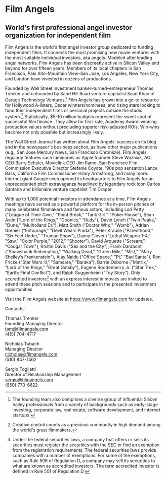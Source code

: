 # Film Angels  

## World's first professional angel investor organization for independent film  

Film Angels is the world's first angel investor group dedicated to funding independent films.  It connects the most promising new movie ventures with the most suitable individual investors, aka angels.  Modeled after leading angel networks, Film Angels has been discreetly active in Silicon Valley and beyond for over fifteen years.  Members of its local chapters in San Francisco, Palo Alto–Mountain View–San Jose, Los Angeles, New York City, and London have invested in dozens of productions.  

Founded by Wall Street investment banker–turned–entrepreneur Thomas Trenker and cofounded by Sand Hill Road venture capitalist Saad Khan of Garage Technology Ventures,[^1] Film Angels has grown into a go-to resource for Hollywood A-listers, Oscar winners/nominees, and rising stars looking to fund their independent films or personal projects outside the studio system.[^2]  Statistically, $5-10 million budgets represent the sweet spot of successful film finance.  They allow for first-rate, Academy Award–winning production values without precluding superior risk-adjusted ROIs.  Win-wins become not only possible but increasingly likely.  

The Wall Street Journal has written about Film Angels' success on its blog and in the newspaper's business section, as have other major publications (e.g., San Jose Mercury News, San Francisco Chronicle).  Film Angels regularly features such luminaries as Apple founder Steve Wozniak, AOL CEO Barry Schuler, Movielink CEO Jim Ramo, San Francisco Film Commission Executive Director Stefanie Coyote, '90s pop sensation Lance Bass, California Film Commissioner Hilary Armstrong, and many more.  Internet giant Google even opened its headquarters to Film Angels for an unprecedented pitch extravaganza headlined by legendary rock icon Carlos Santana and billionaire venture capitalist Tim Draper.  

With up to 1,000 potential investors in attendance at a time, Film Angels meetings have served as a powerful platform for the in-person pitches of many celebrated filmmakers and famous actors, including Lori Petty ("League of Their Own," "Point Break," "Tank Girl," "Poker House"), Sean Astin ("Lord of the Rings," "Goonies," "Rudy"), David Lynch ("Twin Peaks," "Dune," "Mulholland Dr."), Matt Smith ("Doctor Who," "Womb"), Adrian Grenier ("Entourage," "Devil Wears Prada"), Peter Krause ("Parenthood," "Six Feet Under," "Truman Show"), Danny Glover ("Lethal Weapon 1-4," "Saw," "Color Purple," "2012," "Shooter"), David Arquette ("Scream," "Cougar Town"), Kristin Davis ("Sex and the City"), Frank Darabont ("Shawshank Redemption," "Walking Dead," "Green Mile," "Mist," "Mary Shelley’s Frankenstein"), Ajay Naidu ("Office Space," "Pi," "Bad Santa"), Ron Fricke ("Star Wars III," "Samsara," "Baraka"), Barrie Osborne ("Matrix," "Lord of the Rings," "Great Gatsby"), Eugene Roddenberry Jr. ("Star Trek," "Earth: Final Conflict"), and Ralph Guggenheim ("Toy Story").  Only accredited investors[^3] with an express interest in movies are invited to attend these pitch sessions and to participate in the presented investment opportunities.  

Visit the Film Angels website at https://www.filmangels.com for updates.  

Contacts:  

Thomas Trenker  
Founding Managing Director  
tom@filmangels.com  
(415) 704-4717  

Nicholas Tubach  
Managing Director  
nicholas@filmangels.com  
(510) 847-1462  

Sergio Togliatti  
Director of Relationship Management  
sergio@filmangels.com  
(650) 773-6622  

[^1]: The founding team also comprises a diverse group of influential Silicon Valley professionals from a variety of backgrounds such as early-stage investing, corporate law, real estate, software development, and internet startups.  
[^2]: Creative control counts as a precious commodity in high demand among the world's great filmmakers.  
[^3]: Under the federal securities laws, a company that offers or sells its securities must register the securities with the SEC or find an exemption from the registration requirements.  The federal securities laws provide companies with a number of exemptions.  For some of the exemptions, such as Rule 506 of Regulation D, a company may sell its securities to what are known as accredited investors.  The term accredited investor is defined in Rule 501 of Regulation D.  

<!-- 202311031451 -->
